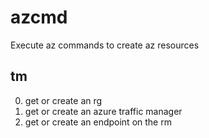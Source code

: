 # azcmd
Execute az commands to create az resources

## tm
0. get or create an rg
1. get or create an azure traffic manager
2. get or create an endpoint on the rm
